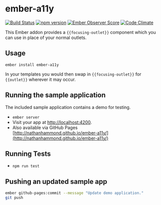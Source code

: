 # ember-a11y

[![Build Status](https://travis-ci.org/nathanhammond/ember-a11y.svg)](https://travis-ci.org/nathanhammond/ember-a11y)
[![npm version](https://badge.fury.io/js/ember-a11y.svg)](http://badge.fury.io/js/ember-a11y)
[![Ember Observer Score](http://emberobserver.com/badges/ember-a11y.svg)](http://emberobserver.com/addons/ember-a11y)
[![Code Climate](https://codeclimate.com/github/nathanhammond/ember-a11y/badges/gpa.svg)](https://codeclimate.com/github/nathanhammond/ember-a11y)

This Ember addon provides a `{{focusing-outlet}}` component which you can use in place of your normal outlets.

## Usage

`ember install ember-a11y`

In your templates you would then swap in `{{focusing-outlet}}` for `{{outlet}}` wherever it may occur.

## Running the sample application

The included sample application contains a demo for testing.

* `ember server`
* Visit your app at [http://localhost:4200](http://localhost:4200).
* Also available via GitHub Pages [http://nathanhammond.github.io/ember-a11y/](http://nathanhammond.github.io/ember-a11y/)

## Running Tests

* `npm run test`

## Pushing an updated sample app

```sh
ember github-pages:commit --message "Update demo application."
git push
```
